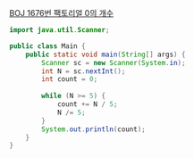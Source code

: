 [BOJ 1676번 팩토리얼 0의 개수](https://www.acmicpc.net/problem/1676)
```java
import java.util.Scanner;

public class Main {
    public static void main(String[] args) {
        Scanner sc = new Scanner(System.in);
        int N = sc.nextInt();
		int count = 0;
 
		while (N >= 5) {
			count += N / 5;
			N /= 5;
		}
		System.out.println(count);
    }
}
```